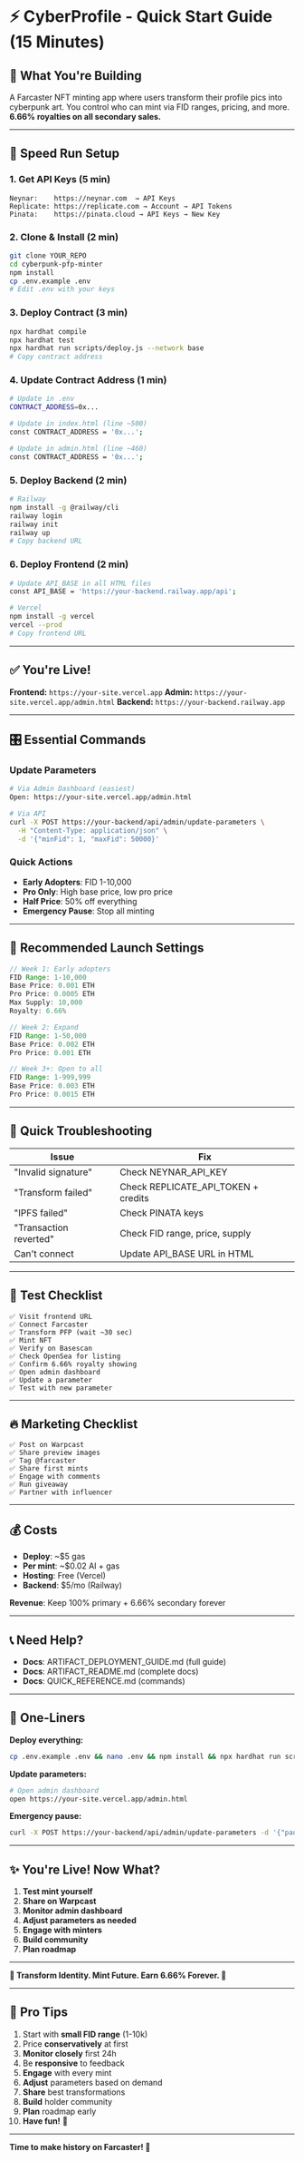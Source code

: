 # ⚡ CyberProfile - Quick Start Guide (15 Minutes)

## 🎯 What You're Building

A Farcaster NFT minting app where users transform their profile pics into cyberpunk art. You control who can mint via FID ranges, pricing, and more. **6.66% royalties on all secondary sales.**

---

## 🚀 Speed Run Setup

### 1. Get API Keys (5 min)

```
Neynar:    https://neynar.com  → API Keys
Replicate: https://replicate.com → Account → API Tokens
Pinata:    https://pinata.cloud → API Keys → New Key
```

### 2. Clone & Install (2 min)

```bash
git clone YOUR_REPO
cd cyberpunk-pfp-minter
npm install
cp .env.example .env
# Edit .env with your keys
```

### 3. Deploy Contract (3 min)

```bash
npx hardhat compile
npx hardhat test
npx hardhat run scripts/deploy.js --network base
# Copy contract address
```

### 4. Update Contract Address (1 min)

```bash
# Update in .env
CONTRACT_ADDRESS=0x...

# Update in index.html (line ~500)
const CONTRACT_ADDRESS = '0x...';

# Update in admin.html (line ~460)  
const CONTRACT_ADDRESS = '0x...';
```

### 5. Deploy Backend (2 min)

```bash
# Railway
npm install -g @railway/cli
railway login
railway init
railway up
# Copy backend URL
```

### 6. Deploy Frontend (2 min)

```bash
# Update API_BASE in all HTML files
const API_BASE = 'https://your-backend.railway.app/api';

# Vercel
npm install -g vercel
vercel --prod
# Copy frontend URL
```

---

## ✅ You're Live!

**Frontend:** `https://your-site.vercel.app`
**Admin:** `https://your-site.vercel.app/admin.html`
**Backend:** `https://your-backend.railway.app`

---

## 🎛️ Essential Commands

### Update Parameters
```bash
# Via Admin Dashboard (easiest)
Open: https://your-site.vercel.app/admin.html

# Via API
curl -X POST https://your-backend/api/admin/update-parameters \
  -H "Content-Type: application/json" \
  -d '{"minFid": 1, "maxFid": 50000}'
```

### Quick Actions
- **Early Adopters**: FID 1-10,000
- **Pro Only**: High base price, low pro price
- **Half Price**: 50% off everything
- **Emergency Pause**: Stop all minting

---

## 🎨 Recommended Launch Settings

```javascript
// Week 1: Early adopters
FID Range: 1-10,000
Base Price: 0.001 ETH
Pro Price: 0.0005 ETH
Max Supply: 10,000
Royalty: 6.66%

// Week 2: Expand
FID Range: 1-50,000
Base Price: 0.002 ETH
Pro Price: 0.001 ETH

// Week 3+: Open to all
FID Range: 1-999,999
Base Price: 0.003 ETH
Pro Price: 0.0015 ETH
```

---

## 🐛 Quick Troubleshooting

| Issue | Fix |
|-------|-----|
| "Invalid signature" | Check NEYNAR_API_KEY |
| "Transform failed" | Check REPLICATE_API_TOKEN + credits |
| "IPFS failed" | Check PINATA keys |
| "Transaction reverted" | Check FID range, price, supply |
| Can't connect | Update API_BASE URL in HTML |

---

## 📱 Test Checklist

```
✅ Visit frontend URL
✅ Connect Farcaster
✅ Transform PFP (wait ~30 sec)
✅ Mint NFT
✅ Verify on Basescan
✅ Check OpenSea for listing
✅ Confirm 6.66% royalty showing
✅ Open admin dashboard
✅ Update a parameter
✅ Test with new parameter
```

---

## 🔥 Marketing Checklist

```
✅ Post on Warpcast
✅ Share preview images
✅ Tag @farcaster
✅ Share first mints
✅ Engage with comments
✅ Run giveaway
✅ Partner with influencer
```

---

## 💰 Costs

- **Deploy**: ~$5 gas
- **Per mint**: ~$0.02 AI + gas
- **Hosting**: Free (Vercel)
- **Backend**: $5/mo (Railway)

**Revenue**: Keep 100% primary + 6.66% secondary forever

---

## 📞 Need Help?

- **Docs**: ARTIFACT_DEPLOYMENT_GUIDE.md (full guide)
- **Docs**: ARTIFACT_README.md (complete docs)
- **Docs**: QUICK_REFERENCE.md (commands)

---

## 🎯 One-Liners

**Deploy everything:**
```bash
cp .env.example .env && nano .env && npm install && npx hardhat run scripts/deploy.js --network base && railway up && vercel --prod
```

**Update parameters:**
```bash
# Open admin dashboard
open https://your-site.vercel.app/admin.html
```

**Emergency pause:**
```bash
curl -X POST https://your-backend/api/admin/update-parameters -d '{"paused":true}'
```

---

## ✨ You're Live! Now What?

1. **Test mint yourself**
2. **Share on Warpcast**
3. **Monitor admin dashboard**
4. **Adjust parameters as needed**
5. **Engage with minters**
6. **Build community**
7. **Plan roadmap**

---

**🤖 Transform Identity. Mint Future. Earn 6.66% Forever. 💎**

---

## 🎁 Pro Tips

1. Start with **small FID range** (1-10k)
2. Price **conservatively** at first
3. **Monitor closely** first 24h
4. Be **responsive** to feedback
5. **Engage** with every mint
6. **Adjust** parameters based on demand
7. **Share** best transformations
8. **Build** holder community
9. **Plan** roadmap early
10. **Have fun!** 🎉

---

**Time to make history on Farcaster! 🚀**
